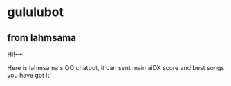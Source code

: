 # gululubot

## from lahmsama


Hi!~~ 

Here is lahmsama's QQ chatbot, it can sent maimaiDX score and best songs you have got it!